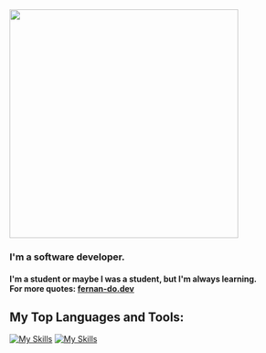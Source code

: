 <div>
     <img src="https://media.giphy.com/media/xTiIzJSKB4l7xTouE8/giphy.gif" width="400"/>
     <h3> I'm a software developer.</h3>
     <h4> I'm a student or maybe I was a student, but I'm always learning. <br> For more quotes: <a href="https://fernan-do.dev/" target="_blank">fernan-do.dev</a></h4>
</div>


## My Top Languages and Tools:
[![My Skills](https://skillicons.dev/icons?i=ts,js,react,vue,astro,html,css,tailwind)](https://fernanddo.vercel.app/)
[![My Skills](https://skillicons.dev/icons?i=nodejs,java,mysql,postgres,git)](https://fernanddo.vercel.app/)
